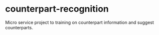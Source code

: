 # counterpart-recognition
Micro service project to training on counterpart information and suggest counterparts.
